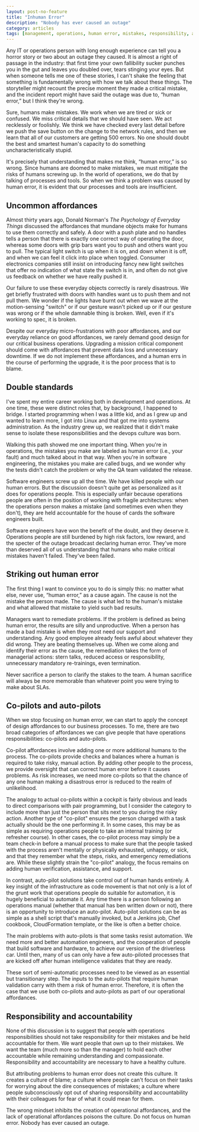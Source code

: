 ```yaml
---
layout: post-no-feature
title: "Inhuman Error"
description: "Nobody has ever caused an outage"
category: articles
tags: [management, operations, human error, mistakes, responsibility, accountability, outages, downtime, software engineering]
---
```


Any IT or operations person with long enough experience can tell you a horror story or two about an outage they caused. It is almost a right of passage in the industry: that first time your own fallibility sucker punches you in the gut and leaves you doubled over, tears stinging your eyes. But when someone tells me one of these stories, I can't shake the feeling that something is fundamentally wrong with how we talk about these things. The storyteller might recount the precise moment they made a critical mistake, and the incident report might have said the outage was due to, &ldquo;human error,&rdquo; but I think they're wrong.

Sure, humans make mistakes. We work when we are tired or sick or confused. We miss critical details that we should have seen. We act recklessly or foolishly. We think we have checked every last detail before we push the save button on the change to the network rules, and then we learn that all of our customers are getting 500 errors. No one should doubt the best and smartest human's capacity to do something uncharacteristically stupid.

It's precisely that understanding that makes me think, &ldquo;human error,&rdquo; is so wrong. Since humans are doomed to make mistakes, we must mitigate the risks of humans screwing up. In the world of operations, we do that by talking of processes and tools. So when we think a problem was caused by human error, it is evident that our processes and tools are insufficient.

## Uncommon affordances

Almost thirty years ago, Donald Norman's <cite>The Psychology of Everyday Things</cite> discussed the affordances that mundane objects make for humans to use them correctly and safely. A door with a push plate and no handles tells a person that there is exactly one correct way of operating the door, whereas some doors with grip bars want you to push and others want you to pull. The typical light switch is up when it is on, and down when it is off, and when we can feel it click into place when toggled. Consumer electronics companies still insist on introducing fancy new light switches that offer no indication of what state the switch is in, and often do not give us feedback on whether we have really pushed it.

Our failure to use these everyday objects correctly is rarely disastrous. We get briefly frustrated with doors with handles want us to push them and not pull them. We wonder if the lights have burnt out when we wave at the motion-sensing "switch" or if our gesture wasn't picked up or if our gesture was wrong or if the whole damnable thing is broken. Well, even if it's working to spec, it is broken.

Despite our everyday micro-frustrations with poor affordances, and our everyday reliance on good affordances, we rarely demand good design for our critical business operations. Upgrading a mission critical component should come with affordances that prevent data loss and unnecessary downtime. If we do not implement these affordances, and a human errs in the course of performing the upgrade, it is the poor process that is to blame.

## Double standards

I've spent my entire career working both in development and operations. At one time, these were distinct roles that, by background, I happened to bridge. I started programming when I was a little kid, and as I grew up and wanted to learn more, I got into Linux and that got me into systems administration. As the industry grew up, we realized that it didn't make sense to isolate these responsibilities and the devops culture was born.

Walking this path showed me one important thing. When you're in operations, the mistakes you make are labeled as human error (i.e., your fault) and much talked about in that way. When you're in software engineering, the mistakes you make are called bugs, and we wonder why the tests didn't catch the problem or why the QA team validated the release.

Software engineers screw up all the time. We have killed people with our human errors. But the discussion doesn't quite get as personalized as it does for operations people. This is especially unfair because operations people are often in the position of working with fragile architectures: when the operations person makes a mistake (and sometimes even when they don't), they are held accountable for the house of cards the software engineers built.

Software engineers have won the benefit of the doubt, and they deserve it. Operations people are still burdened by high risk factors, low reward, and the specter of the outage broadcast declaring human error. They've more than deserved all of us understanding that humans who make critical mistakes haven't failed. They've been failed.

## Striking out human error

The first thing I want to convince you to do is simply this: no matter what else, never use, &ldquo;human error,&rdquo; as a cause again. The cause is not the mistake the person made. The cause is what led to the human's mistake and what allowed that mistake to yield such bad results.

Managers want to remediate problems. If the problem is defined as being human error, the results are silly and unproductive. When a person has made a bad mistake is when they most need our support and understanding. Any good employee already feels awful about whatever they did wrong. They are beating themselves up. When we come along and identify their error as the cause, the remediation takes the form of managerial actions: stern talks, reduced access or responsibility, unnecessary mandatory re-trainings, even termination.

Never sacrifice a person to clarify the stakes to the team. A human sacrifice will always be more memorable than whatever point you were trying to make about SLAs.

## Co-pilots and auto-pilots

When we stop focusing on human error, we can start to apply the concept of design affordances to our business processes. To me, there are two broad categories of affordances we can give people that have operations responsibilities: co-pilots and auto-pilots.

Co-pilot affordances involve adding one or more additional humans to the process. The co-pilots provide checks and balances where a human is required to take risky, manual action. By adding other people to the process, we provide oversight that can correct human error before it causes problems. As risk increases, we need more co-pilots so that the chance of any one human making a disastrous error is reduced to the realm of unlikelihood.

The analogy to actual co-pilots within a cockpit is fairly obvious and leads to direct comparisons with pair programming, but I consider the category to include more than just the person that sits next to you during the risky action. Another type of "co-pilot" ensures the person charged with a task actually should be the one performing it. In some cases, this may be as simple as requiring operations people to take an internal training (or refresher course). In other cases, the co-pilot process may simply be a team check-in before a manual process to make sure that the people tasked with the process aren't mentally or physically exhausted, unhappy, or sick, and that they remember what the steps, risks, and emergency remediations are. While these slightly strain the "co-pilot" analogy, the focus remains on adding human verification, assistance, and support.

In contrast, auto-pilot solutions take control out of human hands entirely. A key insight of the infrastructure as code movement is that not only is a lot of the grunt work that operations people do suitable for automation, it is hugely beneficial to automate it. Any time there is a person following an operations manual (whether that manual has ben written down or not), there is an opportunity to introduce an auto-pilot. Auto-pilot solutions can be as simple as a shell script that's manually invoked, but a Jenkins job, Chef cookbook, CloudFormation template, or the like is often a better choice.

The main problems with auto-pilots is that some tasks resist automation. We need more and better automation engineers, and the cooperation of people that build software and hardware, to achieve our version of the driverless car. Until then, many of us can only have a few auto-piloted processes that are kicked off after human intelligence validates that they are ready.

These sort of semi-automatic processes need to be viewed as an essential but transitionary step. The inputs to the auto-pilots that require human validation carry with them a risk of human error. Therefore, it is often the case that we use both co-pilots and auto-pilots as part of our operational affordances.

## Responsibility and accountability

None of this discussion is to suggest that people with operations responsibilities should not take responsibility for their mistakes and be held accountable for them. We want people that own up to their mistakes. We want the team (much more so than the manager) to hold each other accountable while remaining understanding and compassionate. Responsibility and accountability are necessary to have a healthy culture.

But attributing problems to human error does not create this culture. It creates a culture of blame; a culture where people can't focus on their tasks for worrying about the dire consequences of mistakes; a culture where people subconsciously opt out of sharing responsibility and accountability with their colleagues for fear of what it could mean for them.

The wrong mindset inhibits the creation of operational affordances, and the lack of operational affordances poisons the culture. Do not focus on human error. Nobody has ever caused an outage.
